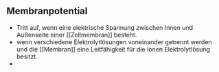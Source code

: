 ## Membranpotential
- Tritt auf, wenn eine elektrische Spannung zwischen Innen und Außenseite einer [[Zellmembran]] besteht.
- wenn verschiedene Elektrolytlösungen voneinander getrennt werden und die [[Membran]] eine Leitfähigkeit für die Ionen Elektrolytlösung besitzt.
- 
